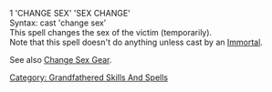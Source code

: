 1 'CHANGE SEX' 'SEX CHANGE'  
Syntax: cast 'change sex' <victim>  
This spell changes the sex of the victim (temporarily).  
Note that this spell doesn't do anything unless cast by an
[Immortal](:Category:Immortals "wikilink").

See also [Change Sex Gear](:Category:_Change_Sex_Gear "wikilink").

[Category: Grandfathered Skills And
Spells](Category:_Grandfathered_Skills_And_Spells "wikilink")
